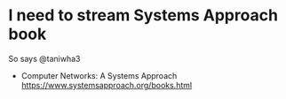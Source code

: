 # I need to stream Systems Approach book

So says @taniwha3

* Computer Networks: A Systems Approach  
  <https://www.systemsapproach.org/books.html>
